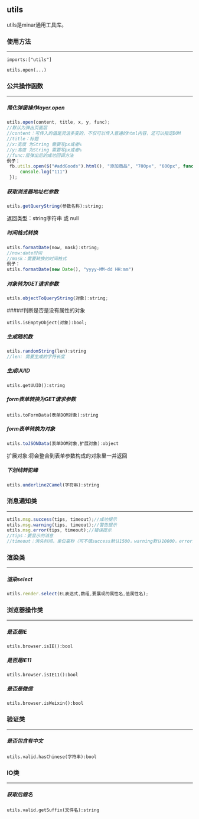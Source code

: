 utils
---

utils是minar通用工具库。

### 使用方法
---
`imports:["utils"]`

`utils.open(...)`

### 公共操作函数
---


##### 简化弹窗操作layer.open
```javascript
utils.open(content, title, x, y, func);
//默认为弹出页面层
//content：可传入的值是灵活多变的，不仅可以传入普通的html内容，还可以指定DOM
//title：标题
//x:宽度 为String 需要写px或者%
//y:高度 为String 需要写px或者%
//func:层弹出后的成功回调方法
例子：
 fb.utils.open($("#addGoods").html(), "添加商品", "700px", "600px", function () {
	 console.log("111")
 });
```


##### 获取浏览器地址栏参数
```javascript
utils.getQueryString(参数名称):string;
```
返回类型：string字符串 或 null

##### 时间格式转换
```javascript
utils.formatDate(now, mask):string;
//now:date时间
//mask：需要转换的时间格式
例子：
utils.formatDate(new Date(), "yyyy-MM-dd HH:mm")
```

##### 对象转为GET请求参数
```javascript
utils.objectToQueryString(对象):string;

```

#####判断是否是没有属性的对象
```
utils.isEmptyObject(对象):bool;
```

##### 生成随机数
```javascript
utils.randomString(len):string
//len: 需要生成的字符长度
```
##### 生成UUID
`utils.getUUID():string`
##### form表单转换为GET请求参数
`utils.toFormData(表单DOM对象):string`

##### form表单转换为对象
```javascript
utils.toJSONData(表单DOM对象,扩展对象):object
```
扩展对象:将会整合到表单参数构成的对象里一并返回

##### 下划线转驼峰
```javascript
utils.underline2Camel(字符串):string
```


### 消息通知类
---
```javascript
utils.msg.success(tips, timeout);//成功提示
utils.msg.warning(tips, timeout);//警告提示
utils.msg.error(tips, timeout);//错误提示
//tips：要显示的消息
//timeout：消失时间，单位毫秒（可不填success默认1500，warning默认10000，error默认30000）
```


### 渲染类
---
##### 渲染select
```javascript
utils.render.select(EL表达式,数组,要展现的属性名,值属性名);
```
### 浏览器操作类
---
##### 是否是IE
`utils.browser.isIE():bool`

##### 是否是IE11
`utils.browser.isIE11():bool`

##### 是否是微信
`utils.browser.isWeixin():bool`


### 验证类
---
##### 是否包含有中文
`utils.valid.hasChinese(字符串):bool`

### IO类
---
##### 获取后缀名
`utils.valid.getSuffix(文件名):string`







